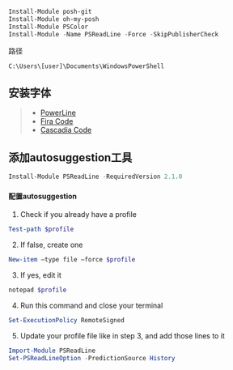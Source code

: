 ```powershell
Install-Module posh-git
Install-Module oh-my-posh
Install-Module PSColor
Install-Module -Name PSReadLine -Force -SkipPublisherCheck
```

路径
```
C:\Users\[user]\Documents\WindowsPowerShell
```

## 安装字体
> * [PowerLine](https://github.com/powerline/fonts)
> * [Fira Code](https://github.com/tonsky/FiraCode)
> * [Cascadia Code](https://github.com/microsoft/cascadia-code)

## 添加autosuggestion工具
```powershell
Install-Module PSReadLine -RequiredVersion 2.1.0
```
#### 配置autosuggestion
1. Check if you already have a profile
```powershell
Test-path $profile
```
2. If false, create one
```powershell
New-item –type file –force $profile
```
3. If yes, edit it
```powershell
notepad $profile
```
4. Run this command and close your terminal
```powershell
Set-ExecutionPolicy RemoteSigned
```
5. Update your profile file like in step 3, and add those lines to it
```powershell
Import-Module PSReadLine
Set-PSReadLineOption -PredictionSource History
```
